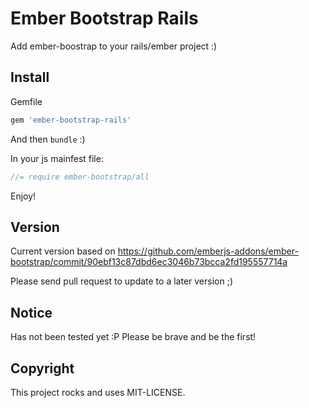 # Ember Bootstrap Rails

Add ember-boostrap to your rails/ember project :)

## Install

Gemfile

```ruby
gem 'ember-bootstrap-rails'
```

And then `bundle` :)

In your js mainfest file:

```javascript
//= require ember-bootstrap/all
````

Enjoy!

## Version

Current version based on https://github.com/emberjs-addons/ember-bootstrap/commit/90ebf13c87dbd6ec3046b73bcca2fd195557714a

Please send pull request to update to a later version ;)

## Notice

Has not been tested yet :P Please be brave and be the first!

## Copyright

This project rocks and uses MIT-LICENSE.
